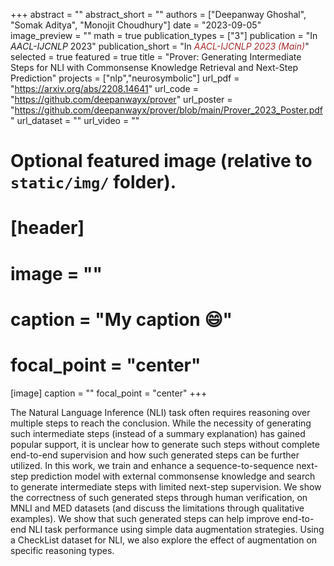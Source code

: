 +++
abstract = ""
abstract_short = ""
authors = ["Deepanway Ghoshal", "Somak Aditya", "Monojit Choudhury"]
date = "2023-09-05"
image_preview = ""
math = true
publication_types = ["3"]
publication = "In *AACL-IJCNLP* 2023"
publication_short = "In <span style='color:brown;'>*AACL-IJCNLP 2023 (Main)*</span>"
selected = true
featured = true
title = "Prover: Generating Intermediate Steps for NLI with Commonsense Knowledge Retrieval and Next-Step Prediction"
projects = ["nlp","neurosymbolic"]
url_pdf = "https://arxiv.org/abs/2208.14641"
url_code = "https://github.com/deepanwayx/prover"
url_poster = "https://github.com/deepanwayx/prover/blob/main/Prover_2023_Poster.pdf"
url_dataset = ""
url_video = ""


# Optional featured image (relative to `static/img/` folder).
# [header]
# image = ""
# caption = "My caption :smile:"
# focal_point = "center"

[image]
caption = ""
focal_point = "center"
+++

The Natural Language Inference (NLI) task often requires reasoning over multiple steps to reach the conclusion. While the necessity of generating such intermediate steps (instead of a summary explanation) has gained popular support, it is unclear how to generate such steps without complete end-to-end supervision and how such generated steps can be further utilized. In this work, we train and enhance a sequence-to-sequence next-step prediction model with external commonsense knowledge and search to generate intermediate steps with limited next-step supervision. We show the correctness of such generated steps through human verification, on MNLI and MED datasets (and discuss the limitations through qualitative examples). We show that such generated steps can help improve end-to-end NLI task performance using simple data augmentation strategies. Using a CheckList dataset for NLI, we also explore the effect of augmentation on specific reasoning types. 